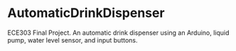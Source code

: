 # AutomaticDrinkDispenser
ECE303 Final Project. An automatic drink dispenser using an Arduino, liquid pump, water level sensor, and input buttons.
